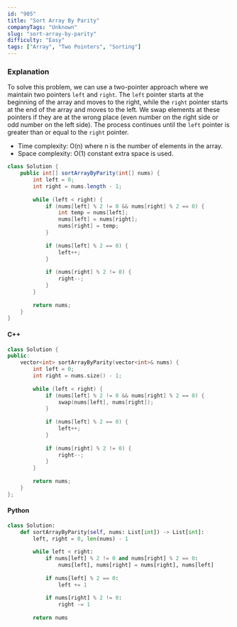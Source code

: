 ```yaml
---
id: "905"
title: "Sort Array By Parity"
companyTags: "Unknown"
slug: "sort-array-by-parity"
difficulty: "Easy"
tags: ["Array", "Two Pointers", "Sorting"]
---
```


### Explanation
To solve this problem, we can use a two-pointer approach where we maintain two pointers `left` and `right`. The `left` pointer starts at the beginning of the array and moves to the right, while the `right` pointer starts at the end of the array and moves to the left. 
We swap elements at these pointers if they are at the wrong place (even number on the right side or odd number on the left side). The process continues until the `left` pointer is greater than or equal to the `right` pointer.

- Time complexity: O(n) where n is the number of elements in the array.
- Space complexity: O(1) constant extra space is used.

```java
class Solution {
    public int[] sortArrayByParity(int[] nums) {
        int left = 0;
        int right = nums.length - 1;
        
        while (left < right) {
            if (nums[left] % 2 != 0 && nums[right] % 2 == 0) {
                int temp = nums[left];
                nums[left] = nums[right];
                nums[right] = temp;
            }
            
            if (nums[left] % 2 == 0) {
                left++;
            }
            
            if (nums[right] % 2 != 0) {
                right--;
            }
        }
        
        return nums;
    }
}
```

#### C++
```cpp
class Solution {
public:
    vector<int> sortArrayByParity(vector<int>& nums) {
        int left = 0;
        int right = nums.size() - 1;
        
        while (left < right) {
            if (nums[left] % 2 != 0 && nums[right] % 2 == 0) {
                swap(nums[left], nums[right]);
            }
            
            if (nums[left] % 2 == 0) {
                left++;
            }
            
            if (nums[right] % 2 != 0) {
                right--;
            }
        }
        
        return nums;
    }
};
```

#### Python
```python
class Solution:
    def sortArrayByParity(self, nums: List[int]) -> List[int]:
        left, right = 0, len(nums) - 1
        
        while left < right:
            if nums[left] % 2 != 0 and nums[right] % 2 == 0:
                nums[left], nums[right] = nums[right], nums[left]
            
            if nums[left] % 2 == 0:
                left += 1
            
            if nums[right] % 2 != 0:
                right -= 1
        
        return nums
```